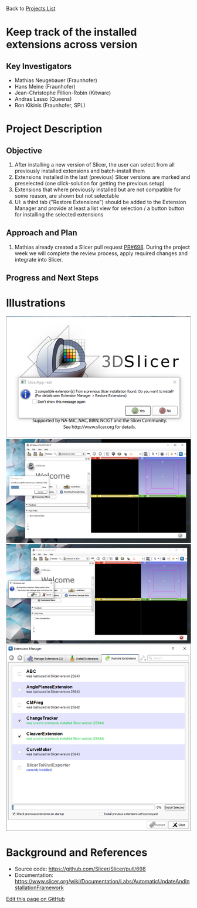 Back to [Projects List](../../README.md#ProjectsList)

# Keep track of the installed extensions across version

## Key Investigators

- Mathias Neugebauer (Fraunhofer)
- Hans Meine (Fraunhofer)
- Jean-Christophe Fillion-Robin (Kitware)
- Andras Lasso (Queens)
- Ron Kikinis (Fraunhofer, SPL)

# Project Description

## Objective

1. After installing a new version of Slicer, the user can select from all previously installed extensions
   and batch-install them
1. Extensions installed in the last (previous) Slicer versions are marked and preselected
   (one click-solution for getting the previous setup)
1. Extensions that where previously installed but are not compatible for some reason, are shown but not selectable
1. UI: a third tab ("Restore Extensions") should be added to the Extension Manager and provide at least a list
   view for selection / a button button for installing the selected extensions

## Approach and Plan

1. Mathias already created a Slicer pull request [PR#698](https://github.com/Slicer/Slicer/pull/698). During the project week
   we will complete the review process, apply required changes and integrate into Slicer.

## Progress and Next Steps

<!--Describe progress and next steps in a few bullet points as you are making progress.-->

# Illustrations

<!--Add pictures and links to videos that demonstrate what has been accomplished.-->

![](1_Extension_check_on_startup.png)
![](2_Extension_installation_progress_startup.png)
![](3_Restart_confirm_after_extension_installation_on_startup.png)
![](4_Extension_restore_widget_interface.png)


# Background and References

<!--Use this space for information that may help people better understand your project, like links to papers, source code, or data.-->

- Source code: https://github.com/Slicer/Slicer/pull/698
- Documentation: https://www.slicer.org/wiki/Documentation/Labs/AutomaticUpdateAndInstallationFramework

<!--Link for editing page when displayed in GitHub pages-->
<a href="{{site.github.repository_url}}/edit/master/{{page.path}}">Edit this page on GitHub</a>

